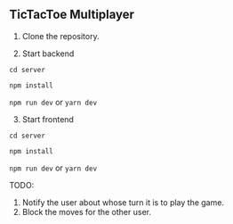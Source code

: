 ## TicTacToe Multiplayer

1. Clone the repository.

2. Start backend

`cd server`

`npm install`

`npm run dev` or `yarn dev`

3. Start frontend

`cd server`

`npm install`

`npm run dev` or `yarn dev`

TODO:

1. Notify the user about whose turn it is to play the game.
2. Block the moves for the other user.
